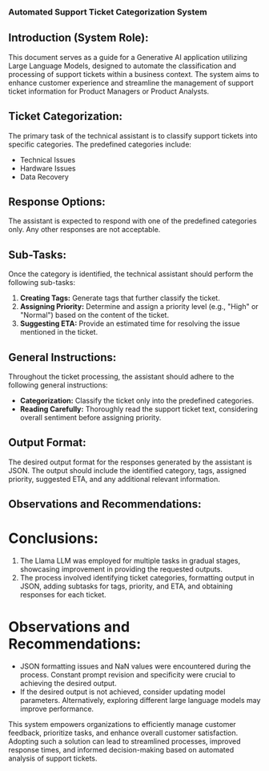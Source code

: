 ### Automated Support Ticket Categorization System

## Introduction (System Role):

This document serves as a guide for a Generative AI application utilizing Large Language Models, designed to automate the classification and processing of support tickets within a business context. The system aims to enhance customer experience and streamline the management of support ticket information for Product Managers or Product Analysts.

## Ticket Categorization:

The primary task of the technical assistant is to classify support tickets into specific categories. The predefined categories include:

* Technical Issues
* Hardware Issues
* Data Recovery

## Response Options:

The assistant is expected to respond with one of the predefined categories only. Any other responses are not acceptable.

## Sub-Tasks:

Once the category is identified, the technical assistant should perform the following sub-tasks:

1. **Creating Tags:** Generate tags that further classify the ticket.
2. **Assigning Priority:** Determine and assign a priority level (e.g., "High" or "Normal") based on the content of the ticket.
3. **Suggesting ETA:** Provide an estimated time for resolving the issue mentioned in the ticket.

## General Instructions:

Throughout the ticket processing, the assistant should adhere to the following general instructions:

* **Categorization:** Classify the ticket only into the predefined categories.
* **Reading Carefully:** Thoroughly read the support ticket text, considering overall sentiment before assigning priority.

## Output Format:

The desired output format for the responses generated by the assistant is JSON. The output should include the identified category, tags, assigned priority, suggested ETA, and any additional relevant information.

## Observations and Recommendations:

# **Conclusions:**
1. The Llama LLM was employed for multiple tasks in gradual stages, showcasing improvement in providing the requested outputs.
2. The process involved identifying ticket categories, formatting output in JSON, adding subtasks for tags, priority, and ETA, and obtaining responses for each ticket.

# **Observations and Recommendations:**
* JSON formatting issues and NaN values were encountered during the process. Constant prompt revision and specificity were crucial to achieving the desired output.
* If the desired output is not achieved, consider updating model parameters. Alternatively, exploring different large language models may improve performance.

This system empowers organizations to efficiently manage customer feedback, prioritize tasks, and enhance overall customer satisfaction. Adopting such a solution can lead to streamlined processes, improved response times, and informed decision-making based on automated analysis of support tickets.
